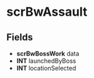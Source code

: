 # scrBwAssault

## Fields
* **scrBwBossWork** data
* **INT** launchedByBoss
* **INT** locationSelected